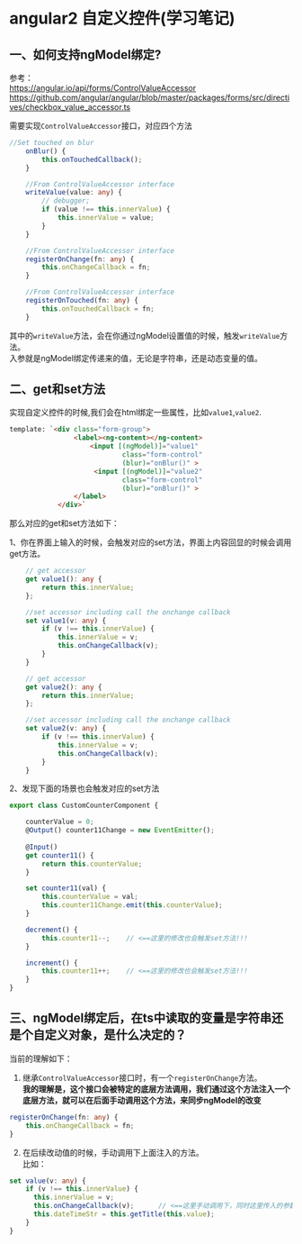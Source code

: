 angular2 自定义控件(学习笔记)
==

## 一、如何支持ngModel绑定?

参考：   
https://angular.io/api/forms/ControlValueAccessor
https://github.com/angular/angular/blob/master/packages/forms/src/directives/checkbox_value_accessor.ts

需要实现`ControlValueAccessor`接口，对应四个方法
```ts
//Set touched on blur
    onBlur() {
        this.onTouchedCallback();
    }

    //From ControlValueAccessor interface
    writeValue(value: any) {
        // debugger;
        if (value !== this.innerValue) {
            this.innerValue = value;
        }
    }

    //From ControlValueAccessor interface
    registerOnChange(fn: any) {
        this.onChangeCallback = fn;
    }

    //From ControlValueAccessor interface
    registerOnTouched(fn: any) {
        this.onTouchedCallback = fn;
    }
```
其中的`writeValue`方法，会在你通过ngModel设置值的时候，触发`writeValue`方法。  
入参就是ngModel绑定传递来的值，无论是字符串，还是动态变量的值。

## 二、get和set方法
实现自定义控件的时候,我们会在html绑定一些属性，比如`value1`,`value2`.
```html
template: `<div class="form-group">
				<label><ng-content></ng-content>
					<input [(ngModel)]="value1"  
							class="form-control" 
							(blur)="onBlur()" >
					 <input [(ngModel)]="value2"  
							class="form-control" 
							(blur)="onBlur()" >
				</label>
			</div>`
```

那么对应的get和set方法如下：  

1、你在界面上输入的时候，会触发对应的set方法，界面上内容回显的时候会调用get方法。

```ts
    // get accessor
    get value1(): any {
        return this.innerValue;
    };

    //set accessor including call the onchange callback
    set value1(v: any) {
        if (v !== this.innerValue) {
            this.innerValue = v;
            this.onChangeCallback(v);
        }
    }

    // get accessor
    get value2(): any {
        return this.innerValue;
    };

    //set accessor including call the onchange callback
    set value2(v: any) {
        if (v !== this.innerValue) {
            this.innerValue = v;
            this.onChangeCallback(v);
        }
    }
```

2、发现下面的场景也会触发对应的set方法
```ts
export class CustomCounterComponent {

    counterValue = 0;
    @Output() counter11Change = new EventEmitter();
  
    @Input()
    get counter11() { 
        return this.counterValue;
    }

    set counter11(val) {
        this.counterValue = val;
        this.counter11Change.emit(this.counterValue);
    }

    decrement() {
        this.counter11--;    // <==这里的修改也会触发set方法!!!
    }

    increment() {
        this.counter11++;    // <==这里的修改也会触发set方法!!!
    }
}
```

## 三、ngModel绑定后，在ts中读取的变量是字符串还是个自定义对象，是什么决定的？

当前的理解如下：
1. 继承`ControlValueAccessor`接口时，有一个`registerOnChange`方法。  
**我的理解是，这个接口会被特定的底层方法调用，我们通过这个方法注入一个底层方法，就可以在后面手动调用这个方法，来同步ngModel的改变**
```ts
registerOnChange(fn: any) {
	this.onChangeCallback = fn;
}
```

2. 在后续改动值的时候，手动调用下上面注入的方法。  
比如：
```ts
set value(v: any) {
    if (v !== this.innerValue) {
      this.innerValue = v;
      this.onChangeCallback(v);      // <==这里手动调用下，同时这里传入的参数也决定了ngModel的值
      this.dateTimeStr = this.getTitle(this.value);
    }
}
```





